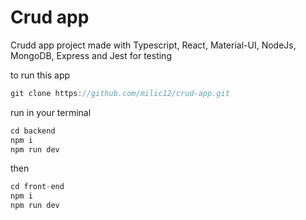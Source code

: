 # Crud app
Crudd app project made with Typescript, React, Material-UI, NodeJs, MongoDB, Express and Jest for testing 

to run this app

```js
git clone https://github.com/milic12/crud-app.git
```
run in your terminal

```js
cd backend
npm i
npm run dev
```
then

```js
cd front-end
npm i
npm run dev
```
